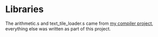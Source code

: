 # Libraries

The arithmetic.s and text_tile_loader.s came from [my compiler project](https://github.com/b-Rocks2718/c-compiler/tree/master/asm_libraries), everything else was written as part of this project. 
